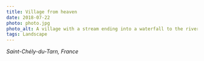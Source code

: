 ```yaml
---
title: Village from heaven
date: 2018-07-22
photo: photo.jpg
photo_alt: A village with a stream ending into a waterfall to the river
tags: Landscape
---
```


_Saint-Chély-du-Tarn, France_
